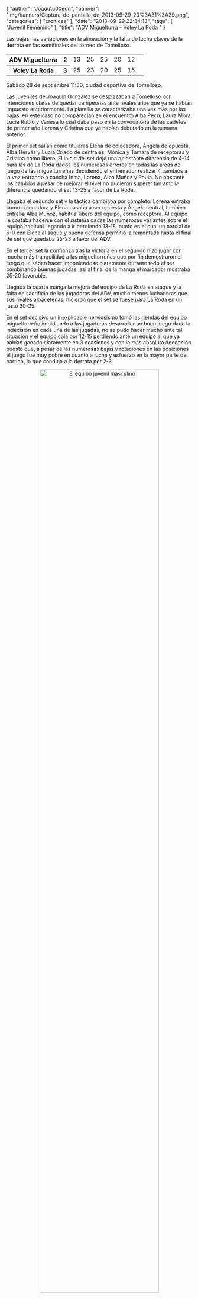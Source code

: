 {
  "author": "Joaqu\u00edn", 
  "banner": "img/banners/Captura_de_pantalla_de_2013-09-29_23%3A31%3A29.png", 
  "categories": [
    "cronicas"
  ], 
  "date": "2013-09-29 22:34:13", 
  "tags": [
    "Juvenil Femenino"
  ], 
  "title": "ADV Miguelturra - Voley La Roda "
}

Las bajas, las variaciones en la alineación y la falta de lucha claves de la derrota en las semifinales del torneo de Tomelloso.

<table>
  <tr>
	<th>ADV Miguelturra</th><th>2</th>
	<td>13</td><td>25</td><td>25</td><td>20</td><td>12</td><td></td>
  </tr>
  <tr>
	<th>Voley La Roda</th><th>3</th>
	<td>25</td><td>23</td><td>20</td><td>25</td><td>15</td><td></td>
  </tr>
</table>

Sábado 28 de septiembre 11:30, ciudad deportiva de Tomelloso.

Las juveniles de Joaquín González se desplazaban a Tomelloso con intenciones claras de quedar campeonas ante rivales a los que ya se habían impuesto anteriormente. La plantilla se caracterizaba una vez más por las bajas, en este caso no comparecían en el encuentro Alba Peco, Laura Mora, Lucía Rubio y Vanesa lo cual daba paso en la convocatoria de las cadetes de primer año Lorena y Cristina que ya habían debutado en la semana anterior.

El primer set salían como titulares Elena de colocadora, Ángela de opuesta, Alba Hervás y Lucía Criado de centrales, Mónica y Tamara de receptoras y Cristina como líbero. El inicio del set dejó una aplastante diferencia de 4-14 para las de La Roda dados los numerosos errores en todas las áreas de juego de las miguelturreñas decidiendo el entrenador realizar 4 cambios a la vez entrando a cancha Inma, Lorena, Alba Muñoz y Paula. No obstante los cambios a pesar de mejorar el nivel no pudieron superar tan amplia diferencia quedando el set 13-25 a favor de La Roda.

Llegaba el segundo set y la táctica cambiaba por completo. Lorena entraba como colocadora y Elena pasaba a ser opuesta y Ángela central, también entraba Alba Muñoz, habitual líbero del equipo, como receptora. Al equipo le costaba hacerse con el sistema dadas las numerosas variantes sobre el equipo habitual llegando a ir perdiendo 13-18, punto en el cual un parcial de 6-0 con Elena al saque y buena defensa permitió la remontada hasta el final de set que quedaba 25-23 a favor del ADV.

En el tercer set la confianza tras la victoria en el segundo hizo jugar con mucha más tranquilidad a las miguelturreñas que por fin demostraron el juego que saben hacer imponiéndose claramente durante todo el set combinando buenas jugadas, así al final de la manga el marcador mostraba 25-20 favorable.

Llegada la cuarta manga la mejora del equipo de La Roda en ataque y la falta de sacrificio de las jugadoras del ADV, mucho menos luchadoras que sus rivales albaceteñas, hicieron que el set se fuese para La Roda en un justo 20-25.

En el set decisivo un inexplicable nerviosismo tomó las riendas del equipo miguelturreño impidiendo a las jugadoras desarrollar un buen juego dada la indecisión en cada una de las jugadas, no se pudo hacer mucho ante tal situación y el equipo caía por 12-15 perdiendo ante un equipo al que ya habían ganado claramente en 3 ocasiones y con la más absoluta decepción puesto que, a pesar de las numerosas bajas y rotaciones en las posiciones el juego fue muy pobre en cuanto a lucha y esfuerzo en la mayor parte del partido, lo que condujo a la derrota por 2-3.

<center>
<a target="_new" href="http://www.advmiguelturra.org/drupal/sites/default/files/Captura%20de%20pantalla%20de%202013-09-29%2023%3A31%3A29.png"> 
<img alt="El equipo juvenil masculino" width="80%" align="center" src="http://www.advmiguelturra.org/drupal/sites/default/files/Captura%20de%20pantalla%20de%202013-09-29%2023%3A31%3A29.png"/> </a>
</center>




